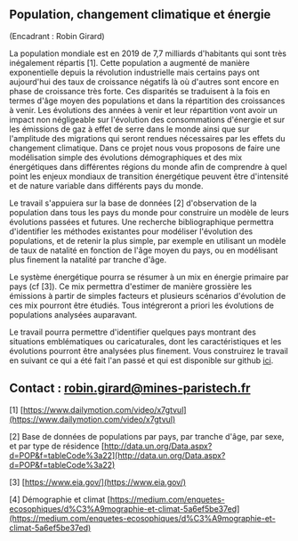 ## Population, changement climatique et énergie

(Encadrant : Robin Girard)

La population mondiale est en 2019 de 7,7 milliards d'habitants qui sont
très inégalement répartis \[1\]. Cette population a augmenté de manière
exponentielle depuis la révolution industrielle mais certains pays ont
aujourd'hui des taux de croissance négatifs là où d'autres sont encore
en phase de croissance très forte. Ces disparités se traduisent à la
fois en termes d'âge moyen des populations et dans la répartition des
croissances à venir. Les évolutions des années à venir et leur
répartition vont avoir un impact non négligeable sur l'évolution des
consommations d'énergie et sur les émissions de gaz à effet de serre
dans le monde ainsi que sur l'amplitude des migrations qui seront
rendues nécessaires par les effets du changement climatique. Dans ce
projet nous vous proposons de faire une modélisation simple des
évolutions démographiques et des mix énergétiques dans différentes
régions du monde afin de comprendre à quel point les enjeux mondiaux de
transition énergétique peuvent être d'intensité et de nature variable
dans différents pays du monde.

Le travail s'appuiera sur la base de données \[2\] d'observation de la
population dans tous les pays du monde pour construire un modèle de
leurs évolutions passées et futures. Une recherche bibliographique
permettra d'identifier les méthodes existantes pour modéliser
l'évolution des populations, et de retenir la plus simple, par exemple
en utilisant un modèle de taux de natalité en fonction de l'âge moyen du
pays, ou en modélisant plus finement la natalité par tranche d'âge.

Le système énergétique pourra se résumer à un mix en énergie primaire
par pays (cf \[3\]). Ce mix permettra d'estimer de manière grossière les
émissions à partir de simples facteurs et plusieurs scénarios
d'évolution de ces mix pourront être étudiés. Tous intégreront a priori
les évolutions de populations analysées auparavant.

Le travail pourra permettre d'identifier quelques pays montrant des
situations emblématiques ou caricaturales, dont les caractéristiques et
les évolutions pourront être analysées plus finement. Vous construirez
le travail en suivant ce qui a été fait l'an passé et qui est disponible
sur github
[ici](https://github.com/robingirard/PopulationEtEnergie).

## Contact : [robin.girard@mines-paristech.fr](mailto:robin.girard@mines-paristech.fr)

\[1\]
[https://www.dailymotion.com/video/x7gtvul](https://www.dailymotion.com/video/x7gtvul)

\[2\] Base de données de populations par pays, par tranche d'âge, par
sexe, et par type de résidence
[http://data.un.org/Data.aspx?d=POP&f=tableCode%3a22](http://data.un.org/Data.aspx?d=POP&f=tableCode%3a22)

\[3\] [https://www.eia.gov/](https://www.eia.gov/)

\[4\] Démographie et climat
[https://medium.com/enquetes-ecosophiques/d%C3%A9mographie-et-climat-5a6ef5be37ed](https://medium.com/enquetes-ecosophiques/d%C3%A9mographie-et-climat-5a6ef5be37ed)
